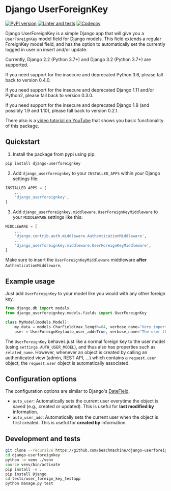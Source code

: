 Django UserForeignKey
=====================

[![PyPI version](https://img.shields.io/pypi/v/django-userforeignkey.svg?maxAge=2592000)](https://pypi.org/project/django-userforeignkey/)
[![Linter and tests](https://github.com/beachmachine/django-userforeignkey/workflows/Module%20tests/badge.svg)](https://github.com/beachmachine/django-userforeignkey/actions)
[![Codecov](https://img.shields.io/codecov/c/gh/beachmachine/django-userforeignkey)](https://codecov.io/gh/beachmachine/django-userforeignkey)

Django UserForeignKey is a simple Django app that will give you a `UserForeignKey` model field for Django models.
This field extends a regular ForeignKey model field, and has the option to automatically set the currently logged in 
user on insert and/or update.

Currently, Django 2.2 (Python 3.7+) and Django 3.2 (Python 3.7+) are supported.

If you need support for the insecure and deprecated Python 3.6, please fall back to version 0.4.0.

If you need support for the insecure and deprecated Django 1.11 and/or Python2, please fall back to version 0.3.0.

If you need support for the insecure and deprecated Django 1.8 (and possibly 1.9 and 1.10), please fall back to 
version 0.2.1.

There also is a [video tutorial on YouTube](https://www.youtube.com/watch?v=iJCbYMgUDW8>) that shows you basic 
functionality of this package.

## Quickstart

1. Install the package from pypi using pip:
```bash
pip install django-userforeignkey
```

2. Add `django_userforeignkey` to your `INSTALLED_APPS` within your Django settings file:
```python
INSTALLED_APPS = [
    ...
    'django_userforeignkey',
]
```

3. Add `django_userforeignkey.middleware.UserForeignKeyMiddleware` to your `MIDDLEWARE` settings like this:

```python
MIDDLEWARE = [
    ...
    'django.contrib.auth.middleware.AuthenticationMiddleware',
    ...
    'django_userforeignkey.middleware.UserForeignKeyMiddleware',
]
```

Make sure to insert the `UserForeignKeyMiddleware` middleware **after** `AuthenticationMiddleware`.

## Example usage

Just add `UserForeignKey` to your model like you would with any other foreign key.


```python
from django.db import models
from django_userforeignkey.models.fields import UserForeignKey

class MyModel(models.Model):
    my_data = models.CharField(max_length=64, verbose_name="Very important data that are somehow related to a user")
    user = UserForeignKey(auto_user_add=True, verbose_name="The user that is automatically assigned", related_name="mymodels")
```

The `UserForeignKey` behaves just like a normal foreign key to the user model (using `settings.AUTH_USER_MODEL`), and 
thus also has properties such as ``related_name``. However, whenever an object is created by calling an authenticated 
view (admin, REST API, ...) which contains a ``request.user`` object, the ``request.user`` object is automatically 
associated.


## Configuration options

The configuration options are similar to Django's [DateField](https://docs.djangoproject.com/en/4.1/ref/models/fields/#datefield).

* `auto_user`: Automatically sets the current user everytime the object is saved (e.g., created or updated). This is 
  useful for **last modified by** information.
* `auto_user_add`: Automatically sets the current user when the object is first created. This is useful 
  for **created by** information.


## Development and tests

```bash
git clone --recursive https://github.com/beachmachine/django-userforeignkey
cd django-userforeignkey
python -m venv ./venv
source venv/bin/activate
pip install -e .
pip install Django
cd tests/user_foreign_key_testapp
python manage.py test
```
